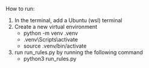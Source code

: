 How to run:
1) In the terminal, add a Ubuntu (wsl) terminal
3) Create a new virtual environment
   - python -m venv .venv
   - .venv\Scripts\activate
   - source .venv/bin/activate
4) run run_rules.py by running the following command
   - python3 run_rules.py
  
